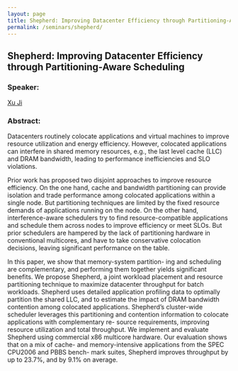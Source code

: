 ```yaml
---
layout: page
title: Shepherd: Improving Datacenter Efficiency through Partitioning-Aware Scheduling
permalink: /seminars/shepherd/
---
```


## Shepherd: Improving Datacenter Efficiency through Partitioning-Aware Scheduling

### Speaker:

[Xu Ji]()

### Abstract:

Datacenters routinely colocate applications and virtual machines to improve resource utilization and energy efficiency. However, colocated applications can interfere in shared memory resources, e.g., the last level cache (LLC) and DRAM bandwidth, leading to performance inefficiencies and SLO violations.

Prior work has proposed two disjoint approaches to improve resource efficiency. On the one hand, cache and bandwidth partitioning can provide isolation and trade performance among colocated applications within a single node. But partitioning techniques are limited by the fixed resource demands of applications running on the node. On the other hand, interference-aware schedulers try to find resource-compatible applications and schedule them across nodes to improve efficiency or meet SLOs. But prior schedulers are hampered by the lack of partitioning hardware in conventional multicores, and have to take conservative colocation decisions, leaving significant performance on the table.

In this paper, we show that memory-system partition- ing and scheduling are complementary, and performing them together yields significant benefits. We propose Shepherd, a joint workload placement and resource partitioning technique to maximize datacenter throughput for batch workloads. Shepherd uses detailed application profiling data to optimally partition the shared LLC, and to estimate the impact of DRAM bandwidth contention among colocated applications. Shepherd’s cluster-wide scheduler leverages this partitioning and contention information to colocate applications with complementary re- source requirements, improving resource utilization and total throughput. We implement and evaluate Shepherd using commercial x86 multicore hardware. Our evaluation shows that on a mix of cache- and memory-intensive applications from the SPEC CPU2006 and PBBS bench- mark suites, Shepherd improves throughput by up to 23.7%, and by 9.1% on average.
